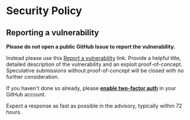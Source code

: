 # Security Policy

## Reporting a vulnerability

**Please do not open a public GitHub Issue to report the vulnerability.**

Instead please use this [Report a vulnerability][report] link. Provide a helpful title, detailed
description of the vulnerability and an exploit proof-of-concept. Speculative submissions without
proof-of-concept will be closed with no further consideration.

If you haven't done so already, please [**enable two-factor auth**][gh-2fa] in your GitHub account.

Expect a response as fast as possible in the advisory, typically within 72 hours.

[report]: https://github.com/Hedgehog-Markets/hedgehog-program-library/security/advisories/new
[gh-2fa]: https://docs.github.com/en/authentication/securing-your-account-with-two-factor-authentication-2fa/configuring-two-factor-authentication

